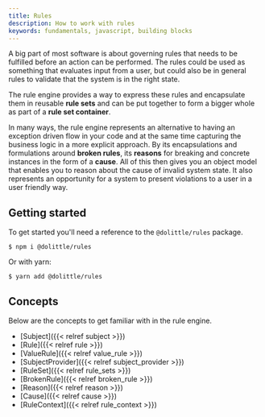 ```yaml
---
title: Rules
description: How to work with rules
keywords: fundamentals, javascript, building blocks
---
```

A big part of most software is about governing rules that needs to be fulfilled
before an action can be performed. The rules could be used as something that
evaluates input from a user, but could also be in general rules to validate that
the system is in the right state.

The rule engine provides a way to express these rules and encapsulate them in
reusable **rule sets** and can be put together to form a bigger whole as part of a
**rule set container**.

In many ways, the rule engine represents an alternative to having an exception
driven flow in your code and at the same time capturing the business logic in a
more explicit approach. By its encapsulations and formulations around **broken rules**,
its **reasons** for breaking and concrete instances in the form of a **cause**.
All of this then gives you an object model that enables you to reason about the
cause of invalid system state. It also represents an opportunity for a system
to present violations to a user in a user friendly way.

## Getting started

To get started you'll need a reference to the `@dolittle/rules` package.

```shell
$ npm i @dolittle/rules
```

Or with yarn:

```shell
$ yarn add @dolittle/rules
```

## Concepts

Below are the concepts to get familiar with in the rule engine.

* [Subject]({{< relref subject >}})
* [Rule]({{< relref rule >}})
* [ValueRule]({{< relref value_rule >}})
* [SubjectProvider]({{< relref subject_provider >}})
* [RuleSet]({{< relref rule_sets >}})
* [BrokenRule]({{< relref broken_rule >}})
* [Reason]({{< relref reason >}})
* [Cause]({{< relref cause >}})
* [RuleContext]({{< relref rule_context >}})
